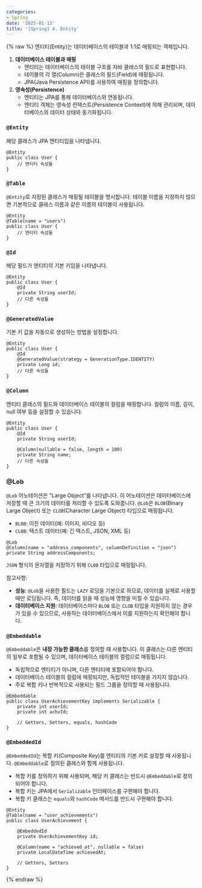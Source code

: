 ```yaml
---
categories:
- Spring
date: '2025-01-13'
title: '[Spring] 4. Entity'
---
```


{% raw %}
엔티티(Entity)는 데이터베이스의 테이블과 1:1로 매핑되는 객체입니다.

1. **데이터베이스 테이블과 매핑**
    - 엔티티는 데이터베이스의 테이블 구조를 자바 클래스의 필드로 표현합니다.
    - 테이블의 각 열(Column)은 클래스의 필드(Field)에 매핑됩니다.
    - JPA(Java Persistence API)를 사용하여 매핑을 정의합니다.
2. **영속성(Persistence)**
    - 엔티티는 JPA를 통해 데이터베이스와 연동됩니다.
    - 엔티티 객체는 영속성 컨텍스트(Persistence Context)에 의해 관리되며, 데이터베이스의 데이터 상태와 동기화됩니다.

### `@Entity`
해당 클래스가 JPA 엔티티임을 나타냅니다.

```
@Entity
public class User {
    // 엔티티 속성들
}
```

### `@Table`
`@Entity`로 지정된 클래스가 매핑될 테이블을 명시합니다. 테이블 이름을 지정하지 않으면 기본적으로 클래스 이름과 같은 이름의 테이블이 사용됩니다.

```
@Entity
@Table(name = "users")
public class User {
    // 엔티티 속성들
}
```

### `@Id`
해당 필드가 엔티티의 기본 키임을 나타냅니다.

```
@Entity
public class User {
    @Id
    private String userId;
    // 다른 속성들
}
```

### `@GeneratedValue`
기본 키 값을 자동으로 생성하는 방법을 설정합니다.

```
@Entity
public class User {
    @Id
    @GeneratedValue(strategy = GenerationType.IDENTITY)
    private Long id;
    // 다른 속성들
}
```

### `@Column`
엔티티 클래스의 필드와 데이터베이스 테이블의 컬럼을 매핑합니다. 컬럼의 이름, 길이, null 여부 등을 설정할 수 있습니다.

```
@Entity
public class User {
    @Id
    private String userId;

    @Column(nullable = false, length = 100)
    private String name;
    // 다른 속성들
}
```

### @Lob
`@Lob` 어노테이션은 "Large Object"를 나타냅니다. 이 어노테이션은 데이터베이스에 저장할 때 큰 크기의 데이터를 처리할 수 있도록 도와줍니다. `@Lob`은 `BLOB`(Binary Large Object) 또는 `CLOB`(Character Large Object) 타입으로 매핑됩니다.

- `BLOB`: 이진 데이터(예: 이미지, 비디오 등)
- `CLOB`: 텍스트 데이터(예: 긴 텍스트, JSON, XML 등)

```
@Lob
@Column(name = "address_components", columnDefinition = "json")
private String addressComponents;
```

`JSON` 형식의 문자열을 저장하기 위해 `CLOB` 타입으로 매핑됩니다.

참고사항:
- **성능**: `@Lob`을 사용한 필드는 `LAZY` 로딩을 기본으로 하므로, 데이터를 실제로 사용할 때만 로딩됩니다. 즉, 데이터를 읽을 때 성능에 영향을 미칠 수 있습니다.
- **데이터베이스 지원**: 데이터베이스마다 `BLOB` 또는 `CLOB` 타입을 지원하지 않는 경우가 있을 수 있으므로, 사용하는 데이터베이스에서 이를 지원하는지 확인해야 합니다.

### `@Embeddable`
`@Embeddable`은 **내장 가능한 클래스**를 정의할 때 사용합니다. 이 클래스는 다른 엔티티의 일부로 포함될 수 있으며, 데이터베이스 테이블의 컬럼으로 매핑됩니다.
    
- 독립적으로 엔티티가 아니며, 다른 엔티티에 포함되어야 합니다.
- 데이터베이스 테이블의 컬럼에 매핑되지만, 독립적인 테이블을 가지지 않습니다.
- 주로 복합 키나 반복적으로 사용되는 필드 그룹을 정의할 때 사용됩니다.

```
@Embeddable
public class UserAchievementKey implements Serializable {
    private int userId;
    private int achvId;

    // Getters, Setters, equals, hashCode
}
```

### `@EmbeddedId`
`@EmbeddedId`는 복합 키(Composite Key)를 엔티티의 기본 키로 설정할 때 사용됩니다. `@Embeddable`로 정의된 클래스와 함께 사용됩니다.
    
- 복합 키를 정의하기 위해 사용되며, 해당 키 클래스는 반드시 `@Embeddable`로 정의되어야 합니다.
- 복합 키는 JPA에서 `Serializable` 인터페이스를 구현해야 합니다.
- 복합 키 클래스는 `equals`와 `hashCode` 메서드를 반드시 구현해야 합니다.

```
@Entity
@Table(name = "user_achievements")
public class UserAchievement {

    @EmbeddedId
    private UserAchievementKey id;

    @Column(name = "achieved_at", nullable = false)
    private LocalDateTime achievedAt;

    // Getters, Setters
}
```
{% endraw %}